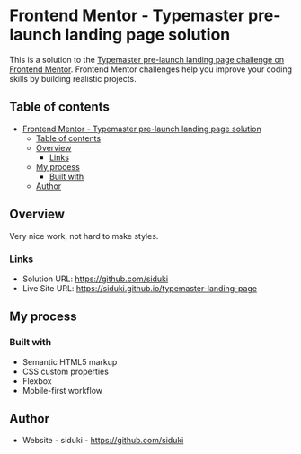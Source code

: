 # Frontend Mentor - Typemaster pre-launch landing page solution

This is a solution to the [Typemaster pre-launch landing page challenge on Frontend Mentor](). Frontend Mentor challenges help you improve your coding skills by building realistic projects.

## Table of contents

- [Frontend Mentor - Typemaster pre-launch landing page solution](#frontend-mentor---typemaster-pre-launch-landing-page-solution)
  - [Table of contents](#table-of-contents)
  - [Overview](#overview)
    - [Links](#links)
  - [My process](#my-process)
    - [Built with](#built-with)
  - [Author](#author)

## Overview

Very nice work, not hard to make styles. 

### Links

- Solution URL: https://github.com/siduki
- Live Site URL: https://siduki.github.io/typemaster-landing-page

## My process

### Built with

- Semantic HTML5 markup
- CSS custom properties
- Flexbox
- Mobile-first workflow

## Author

- Website - siduki - https://github.com/siduki
